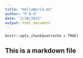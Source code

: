 ```yaml
---
title: "HelloWorld.md"
author: "P N H"
date: "2/28/2022"
output: html_document
---
```


```{r setup, include=FALSE}
knitr::opts_chunk$set(echo = TRUE)
```

## This is a markdown file